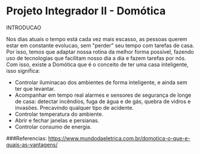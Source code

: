 # Projeto Integrador II - Domótica

INTRODUCAO

Nos dias atuais o tempo está cada vez mais escasso, as pessoas querem estar em constante evolucao, sem "perder" seu tempo com tarefas de casa. Por isso, temos que adaptar nossa rotina da melhor forma possivel, fazendo uso de tecnologias que facilitam nosso dia a dia e fazem tarefas por nós. Com isso, existe a Domótica que é o conceito de ter uma casa inteligente, isso significa:

- Controlar iluminacao dos ambientes de forma inteligente, e ainda sem ter que levantar.
- Acompanhar em tempo real alarmes e sensores de segurança de longe de casa: detectar incêndios, fuga de água e de gás, quebra de vidros e invasões. Precavindo qualquer tipo de acidente.
- Controlar temperatura do ambiente.
- Abrir e fechar janelas e persianas.
- Controlar consumo de energia.



###Referencias:
https://www.mundodaeletrica.com.br/domotica-o-que-e-quais-as-vantagens/

